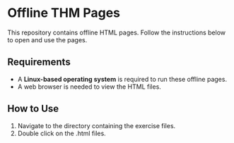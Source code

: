 # Offline THM Pages

This repository contains offline HTML pages. Follow the instructions below to open and use the pages.

## Requirements
- A **Linux-based operating system** is required to run these offline pages.
- A web browser is needed to view the HTML files.

## How to Use
1. Navigate to the directory containing the exercise files.
2. Double click on the .html files.
